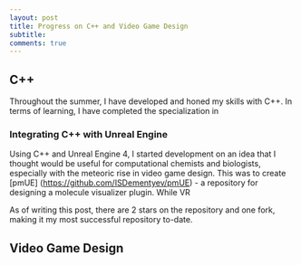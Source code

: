 ```yaml
---
layout: post
title: Progress on C++ and Video Game Design
subtitle: 
comments: true
---
```


## C++
Throughout the summer, I have developed and honed my skills with C++. In terms of learning, I have completed the specialization in 

### Integrating C++ with Unreal Engine
Using C++ and Unreal Engine 4, I started development on an idea that I thought would be useful for computational chemists and biologists, especially with the meteoric rise in video game design. This was to create [pmUE] (https://github.com/ISDementyev/pmUE) - a repository for designing a molecule visualizer plugin. While VR 


As of writing this post, there are 2 stars on the repository and one fork, making it my most successful repository to-date.


## Video Game Design

